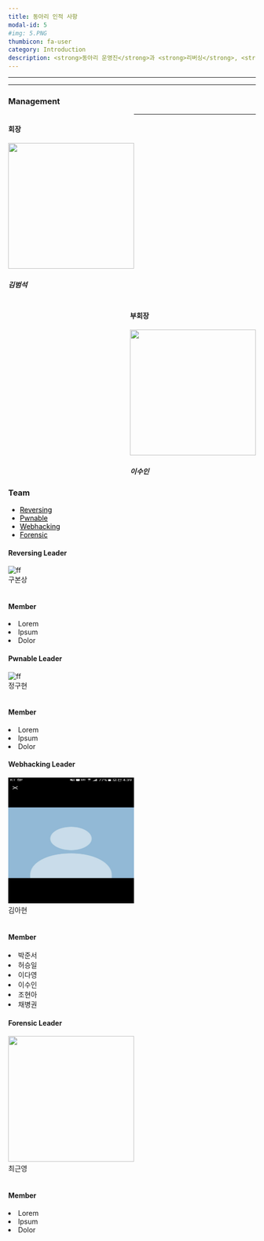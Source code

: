 ```yaml
---
title: 동아리 인적 사항
modal-id: 5
#img: 5.PNG
thumbicon: fa-user
category: Introduction
description: <strong>동아리 운영진</strong>과 <strong>리버싱</strong>, <strong>포너블</strong>, <strong>웹 해킹</strong> 그리고 <strong>포렌식 <br>팀원 소개</strong>
---
```


<hr><hr>

<div>
    <div>
        <h3>Management</h3>
    </div>
        <div style="float:left; display:block">
            <h4>회장</h4>
            <img src="https://user-images.githubusercontent.com/48669011/82749238-af73e800-9de2-11ea-95c3-62377373d587.png" width="256" height="256">
            <h5>김범석</h5>
        </div>
        <div style="float:right; display:block">
            <h4>부회장</h4>
            <img src="https://user-images.githubusercontent.com/48669011/82747855-38395680-9dd8-11ea-9595-32ed66c7b1c5.jpg" width="256" height="256">
            <h5>이수인</h5>
        </div>
</div>

<hr>

<div>
    <div>
        <h3 style="clear: both">Team</h3>
    </div>
    <div class="container" style="clear:both; width:inherit">
    	<ul class="nav nav-tabs">
    		<li class="active"><a data-toggle="tab" href="#home" style="color: #000;">Reversing</a></li>
    		<li><a data-toggle="tab" href="#menu1" style="color: #000;">Pwnable</a></li>
    		<li><a data-toggle="tab" href="#menu2" style="color: #000;">Webhacking</a></li>
    		<li><a data-toggle="tab" href="#menu3" style="color: #000;">Forensic</a></li>
    	</ul>
    	<div class="tab-content">
    		<div id="home" class="tab-pane fade in active">
    			<h4>Reversing Leader</h4>
                <img src="/img/team/1.jpg" alt="ff" width=256 height=256 />
    			<div>구본상</div>
                <br>
                <h4>Member</h4>
                <li>Lorem</li>
                <li>Ipsum</li>
                <li>Dolor</li>
    		</div>
    		<div id="menu1" class="tab-pane fade">
    			<h4>Pwnable Leader</h4>
                <img src="/img/team/2.jpg" alt="ff" width=256 height=256 />
                <div>정구현</div>
                <br>
    			<h4>Member</h4>
                <li>Lorem</li>
                <li>Ipsum</li>
                <li>Dolor</li>
    		</div>
    		<div id="menu2" class="tab-pane fade">
    			<h4>Webhacking Leader</h4>
                <img src="/img/team/4.jpg" alt="ff" width=256 height=256 />
                <div>김아현</div>
                <br>
    			<h4>Member</h4>
                <li>박준서</li>
                <li>허승일</li>
                <li>이다영</li>
                <li>이수인</li>
                <li>조현아</li>
                <li>채병권</li>
    		</div>
    		<div id="menu3" class="tab-pane fade">
    			<h4>Forensic Leader</h4>
                <img src="https://user-images.githubusercontent.com/48669011/82747831-fad4c900-9dd7-11ea-8332-1bb271d63cbb.jpg" width="256" height="256">
                <div>최근영</div>
                <br>
    			<h4>Member</h4>
                <li>Lorem</li>
                <li>Ipsum</li>
                <li>Dolor</li>
    		</div>
    	</div>
    </div>
</div>
